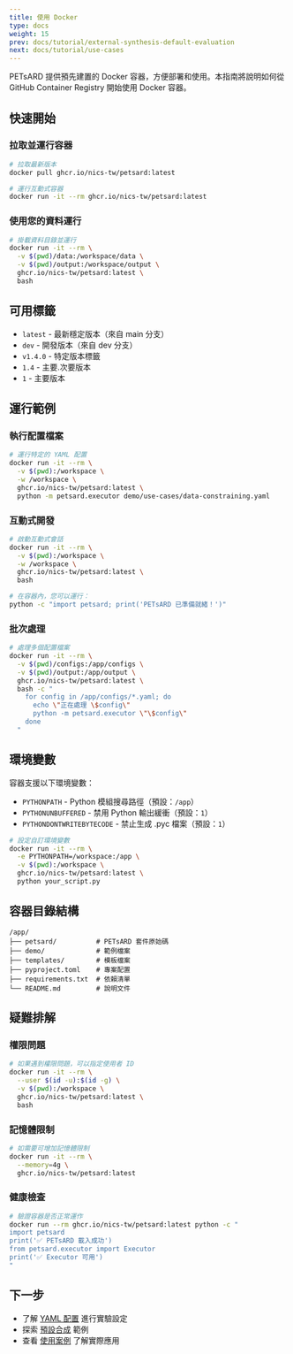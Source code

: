 ```yaml
---
title: 使用 Docker
type: docs
weight: 15
prev: docs/tutorial/external-synthesis-default-evaluation
next: docs/tutorial/use-cases
---
```


PETsARD 提供預先建置的 Docker 容器，方便部署和使用。本指南將說明如何從 GitHub Container Registry 開始使用 Docker 容器。

## 快速開始

### 拉取並運行容器

```bash
# 拉取最新版本
docker pull ghcr.io/nics-tw/petsard:latest

# 運行互動式容器
docker run -it --rm ghcr.io/nics-tw/petsard:latest
```

### 使用您的資料運行

```bash
# 掛載資料目錄並運行
docker run -it --rm \
  -v $(pwd)/data:/workspace/data \
  -v $(pwd)/output:/workspace/output \
  ghcr.io/nics-tw/petsard:latest \
  bash
```

## 可用標籤

- `latest` - 最新穩定版本（來自 main 分支）
- `dev` - 開發版本（來自 dev 分支）
- `v1.4.0` - 特定版本標籤
- `1.4` - 主要.次要版本
- `1` - 主要版本

## 運行範例

### 執行配置檔案

```bash
# 運行特定的 YAML 配置
docker run -it --rm \
  -v $(pwd):/workspace \
  -w /workspace \
  ghcr.io/nics-tw/petsard:latest \
  python -m petsard.executor demo/use-cases/data-constraining.yaml
```

### 互動式開發

```bash
# 啟動互動式會話
docker run -it --rm \
  -v $(pwd):/workspace \
  -w /workspace \
  ghcr.io/nics-tw/petsard:latest \
  bash

# 在容器內，您可以運行：
python -c "import petsard; print('PETsARD 已準備就緒！')"
```

### 批次處理

```bash
# 處理多個配置檔案
docker run -it --rm \
  -v $(pwd)/configs:/app/configs \
  -v $(pwd)/output:/app/output \
  ghcr.io/nics-tw/petsard:latest \
  bash -c "
    for config in /app/configs/*.yaml; do
      echo \"正在處理 \$config\"
      python -m petsard.executor \"\$config\"
    done
  "
```

## 環境變數

容器支援以下環境變數：

- `PYTHONPATH` - Python 模組搜尋路徑（預設：`/app`）
- `PYTHONUNBUFFERED` - 禁用 Python 輸出緩衝（預設：`1`）
- `PYTHONDONTWRITEBYTECODE` - 禁止生成 .pyc 檔案（預設：`1`）

```bash
# 設定自訂環境變數
docker run -it --rm \
  -e PYTHONPATH=/workspace:/app \
  -v $(pwd):/workspace \
  ghcr.io/nics-tw/petsard:latest \
  python your_script.py
```

## 容器目錄結構

```
/app/
├── petsard/          # PETsARD 套件原始碼
├── demo/             # 範例檔案
├── templates/        # 模板檔案
├── pyproject.toml    # 專案配置
├── requirements.txt  # 依賴清單
└── README.md         # 說明文件
```

## 疑難排解

### 權限問題

```bash
# 如果遇到權限問題，可以指定使用者 ID
docker run -it --rm \
  --user $(id -u):$(id -g) \
  -v $(pwd):/workspace \
  ghcr.io/nics-tw/petsard:latest \
  bash
```

### 記憶體限制

```bash
# 如需要可增加記憶體限制
docker run -it --rm \
  --memory=4g \
  ghcr.io/nics-tw/petsard:latest
```

### 健康檢查

```bash
# 驗證容器是否正常運作
docker run --rm ghcr.io/nics-tw/petsard:latest python -c "
import petsard
print('✅ PETsARD 載入成功')
from petsard.executor import Executor
print('✅ Executor 可用')
"
```

## 下一步

- 了解 [YAML 配置](../yaml-config) 進行實驗設定
- 探索 [預設合成](../default-synthesis) 範例
- 查看 [使用案例](../use-cases) 了解實際應用